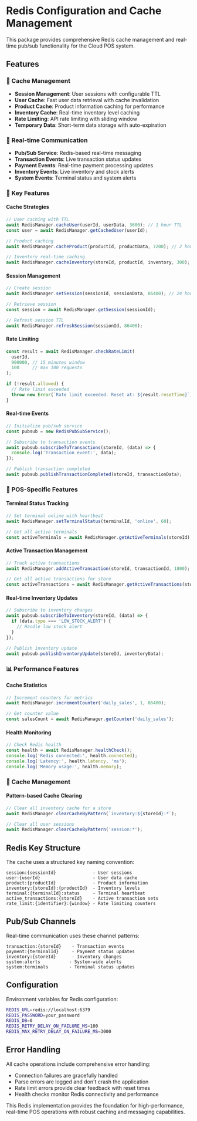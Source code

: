 # Redis Configuration and Cache Management

This package provides comprehensive Redis cache management and real-time pub/sub functionality for the Cloud POS system.

## Features

### 🚀 Cache Management
- **Session Management**: User sessions with configurable TTL
- **User Cache**: Fast user data retrieval with cache invalidation
- **Product Cache**: Product information caching for performance
- **Inventory Cache**: Real-time inventory level caching
- **Rate Limiting**: API rate limiting with sliding window
- **Temporary Data**: Short-term data storage with auto-expiration

### 📡 Real-time Communication
- **Pub/Sub Service**: Redis-based real-time messaging
- **Transaction Events**: Live transaction status updates
- **Payment Events**: Real-time payment processing updates
- **Inventory Events**: Live inventory and stock alerts
- **System Events**: Terminal status and system alerts

### 🔧 Key Features

#### Cache Strategies
```typescript
// User caching with TTL
await RedisManager.cacheUser(userId, userData, 3600); // 1 hour TTL
const user = await RedisManager.getCachedUser(userId);

// Product caching
await RedisManager.cacheProduct(productId, productData, 7200); // 2 hour TTL

// Inventory real-time caching
await RedisManager.cacheInventory(storeId, productId, inventory, 300); // 5 min TTL
```

#### Session Management
```typescript
// Create session
await RedisManager.setSession(sessionId, sessionData, 86400); // 24 hours

// Retrieve session
const session = await RedisManager.getSession(sessionId);

// Refresh session TTL
await RedisManager.refreshSession(sessionId, 86400);
```

#### Rate Limiting
```typescript
const result = await RedisManager.checkRateLimit(
  userId, 
  900000, // 15 minutes window
  100     // max 100 requests
);

if (!result.allowed) {
  // Rate limit exceeded
  throw new Error(`Rate limit exceeded. Reset at: ${result.resetTime}`);
}
```

#### Real-time Events
```typescript
// Initialize pub/sub service
const pubsub = new RedisPubSubService();

// Subscribe to transaction events
await pubsub.subscribeToTransactions(storeId, (data) => {
  console.log('Transaction event:', data);
});

// Publish transaction completed
await pubsub.publishTransactionCompleted(storeId, transactionData);
```

### 🏪 POS-Specific Features

#### Terminal Status Tracking
```typescript
// Set terminal online with heartbeat
await RedisManager.setTerminalStatus(terminalId, 'online', 60);

// Get all active terminals
const activeTerminals = await RedisManager.getActiveTerminals(storeId);
```

#### Active Transaction Management
```typescript
// Track active transactions
await RedisManager.addActiveTransaction(storeId, transactionId, 1800);

// Get all active transactions for store
const activeTransactions = await RedisManager.getActiveTransactions(storeId);
```

#### Real-time Inventory Updates
```typescript
// Subscribe to inventory changes
await pubsub.subscribeToInventory(storeId, (data) => {
  if (data.type === 'LOW_STOCK_ALERT') {
    // Handle low stock alert
  }
});

// Publish inventory update
await pubsub.publishInventoryUpdate(storeId, inventoryData);
```

### 📊 Performance Features

#### Cache Statistics
```typescript
// Increment counters for metrics
await RedisManager.incrementCounter('daily_sales', 1, 86400);

// Get counter value
const salesCount = await RedisManager.getCounter('daily_sales');
```

#### Health Monitoring
```typescript
// Check Redis health
const health = await RedisManager.healthCheck();
console.log('Redis connected:', health.connected);
console.log('Latency:', health.latency, 'ms');
console.log('Memory usage:', health.memory);
```

### 🧹 Cache Management

#### Pattern-based Cache Clearing
```typescript
// Clear all inventory cache for a store
await RedisManager.clearCacheByPattern(`inventory:${storeId}:*`);

// Clear all user sessions
await RedisManager.clearCacheByPattern('session:*');
```

## Redis Key Structure

The cache uses a structured key naming convention:

```
session:{sessionId}              - User sessions
user:{userId}                    - User data cache
product:{productId}              - Product information
inventory:{storeId}:{productId}  - Inventory levels
terminal:{terminalId}:status     - Terminal heartbeat
active_transactions:{storeId}    - Active transaction sets
rate_limit:{identifier}:{window} - Rate limiting counters
```

## Pub/Sub Channels

Real-time communication uses these channel patterns:

```
transaction:{storeId}    - Transaction events
payment:{terminalId}     - Payment status updates
inventory:{storeId}      - Inventory changes
system:alerts           - System-wide alerts
system:terminals        - Terminal status updates
```

## Configuration

Environment variables for Redis configuration:

```bash
REDIS_URL=redis://localhost:6379
REDIS_PASSWORD=your_password
REDIS_DB=0
REDIS_RETRY_DELAY_ON_FAILURE_MS=100
REDIS_MAX_RETRY_DELAY_ON_FAILURE_MS=3000
```

## Error Handling

All cache operations include comprehensive error handling:

- Connection failures are gracefully handled
- Parse errors are logged and don't crash the application
- Rate limit errors provide clear feedback with reset times
- Health checks monitor Redis connectivity and performance

This Redis implementation provides the foundation for high-performance, real-time POS operations with robust caching and messaging capabilities.